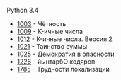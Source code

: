 Python 3.4

- [1003](volume-01/1003/solution.py) - Чётность
- [1009](volume-01/1009/solution.py) - K-ичные числа
- [1012](volume-01/1012/solution.py) - K-ичные числа. Версия 2
- [1021](volume-01/1021/solution.py) - Таинство суммы
- [1025](volume-01/1025/solution.py) - Демократия в опасности
- [1226](volume-03/1226/solution.py) - йынтарбО кодяроп
- [1785](volume-08/1785/solution.py) - Трудности локализации
